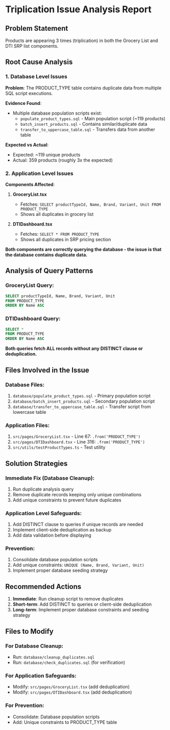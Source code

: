 # Triplication Issue Analysis Report

## Problem Statement
Products are appearing 3 times (triplication) in both the Grocery List and DTI SRP list components.

## Root Cause Analysis

### 1. Database Level Issues
**Problem**: The PRODUCT_TYPE table contains duplicate data from multiple SQL script executions.

**Evidence Found**:
- Multiple database population scripts exist:
  - `populate_product_types.sql` - Main population script (~119 products)
  - `batch_insert_products.sql` - Contains similar/duplicate data
  - `transfer_to_uppercase_table.sql` - Transfers data from another table

**Expected vs Actual**:
- Expected: ~119 unique products
- Actual: 359 products (roughly 3x the expected)

### 2. Application Level Issues
**Components Affected**:
1. **GroceryList.tsx**
   - Fetches: `SELECT productTypeId, Name, Brand, Variant, Unit FROM PRODUCT_TYPE`
   - Shows all duplicates in grocery list

2. **DTIDashboard.tsx** 
   - Fetches: `SELECT * FROM PRODUCT_TYPE`
   - Shows all duplicates in SRP pricing section

**Both components are correctly querying the database - the issue is that the database contains duplicate data.**

## Analysis of Query Patterns

### GroceryList Query:
```sql
SELECT productTypeId, Name, Brand, Variant, Unit 
FROM PRODUCT_TYPE 
ORDER BY Name ASC
```

### DTIDashboard Query:
```sql
SELECT * 
FROM PRODUCT_TYPE 
ORDER BY Name ASC
```

**Both queries fetch ALL records without any DISTINCT clause or deduplication.**

## Files Involved in the Issue

### Database Files:
1. `database/populate_product_types.sql` - Primary population script
2. `database/batch_insert_products.sql` - Secondary population script  
3. `database/transfer_to_uppercase_table.sql` - Transfer script from lowercase table

### Application Files:
1. `src/pages/GroceryList.tsx` - Line 67: `.from('PRODUCT_TYPE')`
2. `src/pages/DTIDashboard.tsx` - Line 316: `.from('PRODUCT_TYPE')`  
3. `src/utils/testProductTypes.ts` - Test utility

## Solution Strategies

### Immediate Fix (Database Cleanup):
1. Run duplicate analysis query
2. Remove duplicate records keeping only unique combinations
3. Add unique constraints to prevent future duplicates

### Application Level Safeguards:
1. Add DISTINCT clause to queries if unique records are needed
2. Implement client-side deduplication as backup
3. Add data validation before displaying

### Prevention:
1. Consolidate database population scripts
2. Add unique constraints: `UNIQUE (Name, Brand, Variant, Unit)`
3. Implement proper database seeding strategy

## Recommended Actions

1. **Immediate**: Run cleanup script to remove duplicates
2. **Short-term**: Add DISTINCT to queries or client-side deduplication  
3. **Long-term**: Implement proper database constraints and seeding strategy

## Files to Modify

### For Database Cleanup:
- Run: `database/cleanup_duplicates.sql`
- Run: `database/check_duplicates.sql` (for verification)

### For Application Safeguards:
- Modify: `src/pages/GroceryList.tsx` (add deduplication)
- Modify: `src/pages/DTIDashboard.tsx` (add deduplication)

### For Prevention:
- Consolidate: Database population scripts
- Add: Unique constraints to PRODUCT_TYPE table
